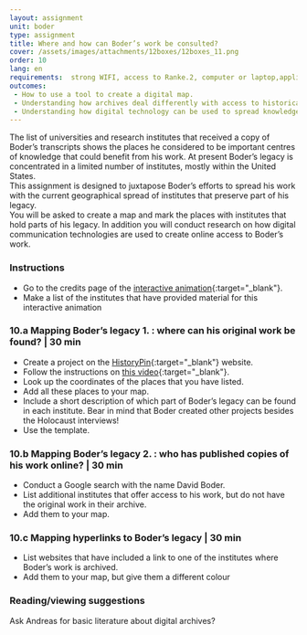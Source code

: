 ```yaml
---
layout: assignment
unit: boder
type: assignment
title: Where and how can Boder’s work be consulted?
cover: /assets/images/attachments/12boxes/12boxes_11.png
order: 10
lang: en
requirements:  strong WIFI, access to Ranke.2, computer or laptop,application on laptop or computer to view video,
outcomes: 
 - How to use a tool to create a digital map.
 - Understanding how archives deal differently with access to historical sources.
 - Understanding how digital technology can be used to spread knowledge. 
---
```


The list of universities and research institutes that received a copy of Boder’s transcripts shows the places he considered to be important centres of knowledge that could benefit from his work. At present Boder’s legacy is concentrated in a limited number of institutes, mostly within the United States.  
This assignment is designed to juxtapose Boder’s efforts to spread his work with the current geographical spread of institutes that preserve part of his legacy.  
You will be asked to create a map and mark the places with institutes that hold parts of his legacy. In addition you will conduct research on how digital communication technologies are used to create online access to Boder’s work.

<!-- more -->

<!-- briefing-student -->

### Instructions
<!-- section-contents -->

- Go to the credits page of the [interactive animation](https://allthingsmoving.com/DB_interactive_2018_07_03/#Intro){:target="_blank"}. 
- Make a list of the institutes that have provided material for this interactive animation  

<!-- section -->

### 10.a  Mapping Boder’s legacy 1. : where can his original work be found? | 30 min
<!-- section-contents -->

- Create a project on the [HistoryPin](https://www.historypin.org/en/){:target="_blank"} website. 
- Follow the instructions on [this video](https://youtu.be/VKWBDMLhjSk){:target="_blank"}. 
- Look up the coordinates of the places that you have listed.
- Add all these places to your map.
- Include a short description of which part of Boder’s legacy can be found in each institute. Bear in mind that Boder created other projects besides the Holocaust interviews!
- Use the template.

<!-- section --> 

### 10.b  Mapping Boder’s legacy 2. : who has published copies of his work online? | 30 min
<!-- section-contents -->

- Conduct a Google search with the name David Boder.
- List additional institutes that offer access to his work, but do not have the original work in their archive.
- Add them to your map.

<!-- section -->

### 10.c  Mapping hyperlinks to Boder’s legacy | 30 min
<!-- section-contents -->

- List websites that have included a link to one of the institutes where Boder’s work is archived. 
- Add them to your map, but give them a different colour 

<!-- section --> 

### Reading/viewing suggestions
<!-- section-contents -->

Ask Andreas for basic literature about digital archives?

<!-- briefing-teacher -->
